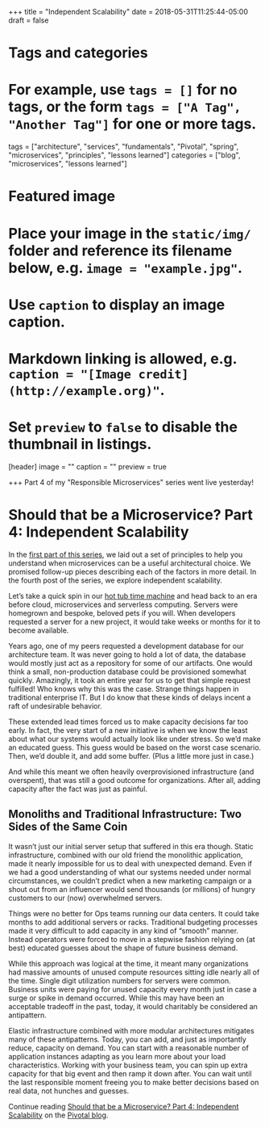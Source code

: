 +++
title = "Independent Scalability"
date = 2018-05-31T11:25:44-05:00
draft = false

# Tags and categories
# For example, use `tags = []` for no tags, or the form `tags = ["A Tag", "Another Tag"]` for one or more tags.
tags = ["architecture", "services", "fundamentals", "Pivotal", "spring", "microservices", "principles", "lessons learned"]
categories = ["blog", "microservices", "lessons learned"]

# Featured image
# Place your image in the `static/img/` folder and reference its filename below, e.g. `image = "example.jpg"`.
# Use `caption` to display an image caption.
#   Markdown linking is allowed, e.g. `caption = "[Image credit](http://example.org)"`.
# Set `preview` to `false` to disable the thumbnail in listings.
[header]
image = ""
caption = ""
preview = true

+++
Part 4 of my "Responsible Microservices" series went live yesterday!

# Should that be a Microservice? Part 4: Independent Scalability
In the [first part of this series](https://content.pivotal.io/blog/should-that-be-a-microservice-keep-these-six-factors-in-mind), we laid out a set of principles to help you understand when microservices can be a useful architectural choice. We promised follow-up pieces describing each of the factors in more detail. In the fourth post of the series, we explore independent scalability.

Let’s take a quick spin in our [hot tub time machine](https://twitter.com/ntschutta/status/844366144630931456) and head back to an era before cloud, microservices and serverless computing. Servers were homegrown and bespoke, beloved pets if you will. When developers requested a server for a new project, it would take weeks or months for it to become available.

Years ago, one of my peers requested a development database for our architecture team. It was never going to hold a lot of data, the database would mostly just act as a repository for some of our artifacts. One would think a small, non-production database could be provisioned somewhat quickly. Amazingly, it took an entire year for us to get that simple request fulfilled! Who knows why this was the case. Strange things happen in traditional enterprise IT. But I do know that these kinds of delays incent a raft of undesirable behavior.

These extended lead times forced us to make capacity decisions far too early. In fact, the very start of a new initiative is when we know the least about what our systems would actually look like under stress. So we’d make an educated guess. This guess would be based on the worst case scenario. Then, we’d double it, and add some buffer. (Plus a little more just in case.)

And while this meant we often heavily overprovisioned infrastructure (and overspent), that was still a good outcome for organizations. After all, adding capacity after the fact was just as painful.

## Monoliths and Traditional Infrastructure: Two Sides of the Same Coin

It wasn’t just our initial server setup that suffered in this era though. Static infrastructure, combined with our old friend the monolithic application, made it nearly impossible for us to deal with unexpected demand. Even if we had a good understanding of what our systems needed under normal circumstances, we couldn’t predict when a new marketing campaign or a shout out from an influencer would send thousands (or millions) of hungry customers to our (now) overwhelmed servers.

Things were no better for Ops teams running our data centers. It could take months to add additional servers or racks. Traditional budgeting processes made it very difficult to add capacity in any kind of “smooth” manner. Instead operators were forced to move in a stepwise fashion relying on (at best) educated guesses about the shape of future business demand.

While this approach was logical at the time, it meant many organizations had massive amounts of unused compute resources sitting idle nearly all of the time. Single digit utilization numbers for servers were common. Business units were paying for unused capacity every month just in case a surge or spike in demand occurred. While this may have been an acceptable tradeoff in the past, today, it would charitably be considered an antipattern.

Elastic infrastructure combined with more modular architectures mitigates many of these antipatterns. Today, you can add, and just as importantly reduce, capacity on demand. You can start with a reasonable number of application instances adapting as you learn more about your load characteristics. Working with your business team, you can spin up extra capacity for that big event and then ramp it down after. You can wait until the last responsible moment freeing you to make better decisions based on real data, not hunches and guesses.

Continue reading [Should that be a Microservice? Part 4: Independent Scalability](https://content.pivotal.io/blog/should-that-be-a-microservice-part-4-independent-scalability) on the [Pivotal blog](https://content.pivotal.io/blog).
